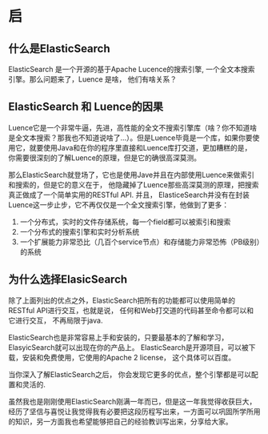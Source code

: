 # 启
## 什么是ElasticSearch
ElasticSearch 是一个开源的基于Apache Lucence的搜索引擎, 一个全文本搜索引擎。那么问题来了，Luence 是啥， 他们有啥关系？

## ElasticSearch 和 Luence的因果
Luence它是一个非常牛逼，先进，高性能的全文不搜索引擎库（啥？你不知道啥是全文本搜索？那我也不知道说啥了...）。但是Luence毕竟是一个库，如果你要使用它，就要使用Java和在你的程序里直接和Luence库打交道，更加糟糕的是， 你需要很深刻的了解Luence的原理，但是它的确很高深莫测。

那么ElasticSearch就登场了，它也是使用Jave并且在内部使用Luence来做索引和搜索的，但是它的意义在于， 他隐藏掉了Luence那些高深莫测的原理，把搜索真正做成了一个简单实用的RESTful API.
并且， ElasticeSearch并没有在封装Luence这一步止步，它不再仅仅是一个全文搜索引擎，他做到了更多：
  1. 一个分布式，实时的文件存储系统，每一个field都可以被索引和搜索
  2. 一个分布式的搜索引擎和实时分析系统
  3. 一个扩展能力非常恐比（几百个service节点）和存储能力非常恐怖（PB级别）的系统

## 为什么选择ElasicSearch
除了上面列出的优点之外，ElasticSearch把所有的功能都可以使用简单的RESTful API进行交互，也就是说， 任何和Web打交道的代码甚至命令都可以和它进行交互， 不再局限于java.

ElasticSearch也是非常容易上手和安装的，只要最基本的了解和学习， ElasyicSearch就可以出现在你的产品上。
ElasticSearch是开源项目，可以被下载，安装和免费使用，它使用的Apache 2 license， 这个具体可以百度。

当你深入了解ElasticSearch之后， 你会发现它更多的优点，整个引擎都是可以配置和灵活的.

虽然我也是刚刚使用ElasticSearch刚满一年而已，但是这一年我觉得收获巨大，经历了坚信与喜悦让我觉得我有必要把这段历程写出来，一方面可以巩固所学所用的知识，另一方面我也希望能够把自己的经验教训写出来，分享给大家。
